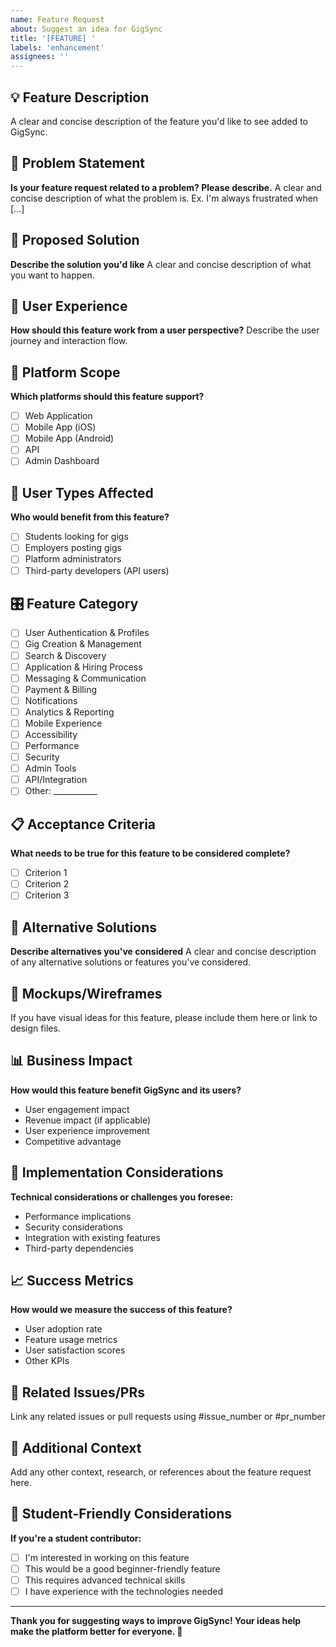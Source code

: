 ```yaml
---
name: Feature Request
about: Suggest an idea for GigSync
title: '[FEATURE] '
labels: 'enhancement'
assignees: ''
---
```


## 💡 Feature Description
A clear and concise description of the feature you'd like to see added to GigSync.

## 🎯 Problem Statement
**Is your feature request related to a problem? Please describe.**
A clear and concise description of what the problem is. Ex. I'm always frustrated when [...]

## 🔧 Proposed Solution
**Describe the solution you'd like**
A clear and concise description of what you want to happen.

## 🎨 User Experience
**How should this feature work from a user perspective?**
Describe the user journey and interaction flow.

## 📱 Platform Scope
**Which platforms should this feature support?**
- [ ] Web Application
- [ ] Mobile App (iOS)
- [ ] Mobile App (Android)
- [ ] API
- [ ] Admin Dashboard

## 👥 User Types Affected
**Who would benefit from this feature?**
- [ ] Students looking for gigs
- [ ] Employers posting gigs
- [ ] Platform administrators
- [ ] Third-party developers (API users)

## 🎛️ Feature Category
- [ ] User Authentication & Profiles
- [ ] Gig Creation & Management
- [ ] Search & Discovery
- [ ] Application & Hiring Process
- [ ] Messaging & Communication
- [ ] Payment & Billing
- [ ] Notifications
- [ ] Analytics & Reporting
- [ ] Mobile Experience
- [ ] Accessibility
- [ ] Performance
- [ ] Security
- [ ] Admin Tools
- [ ] API/Integration
- [ ] Other: ___________

## 📋 Acceptance Criteria
**What needs to be true for this feature to be considered complete?**
- [ ] Criterion 1
- [ ] Criterion 2
- [ ] Criterion 3

## 🔄 Alternative Solutions
**Describe alternatives you've considered**
A clear and concise description of any alternative solutions or features you've considered.

## 🎨 Mockups/Wireframes
If you have visual ideas for this feature, please include them here or link to design files.

## 📊 Business Impact
**How would this feature benefit GigSync and its users?**
- User engagement impact
- Revenue impact (if applicable)
- User experience improvement
- Competitive advantage

## 🚧 Implementation Considerations
**Technical considerations or challenges you foresee:**
- Performance implications
- Security considerations
- Integration with existing features
- Third-party dependencies

## 📈 Success Metrics
**How would we measure the success of this feature?**
- User adoption rate
- Feature usage metrics
- User satisfaction scores
- Other KPIs

## 🔗 Related Issues/PRs
Link any related issues or pull requests using #issue_number or #pr_number

## 📝 Additional Context
Add any other context, research, or references about the feature request here.

## 👋 Student-Friendly Considerations
**If you're a student contributor:**
- [ ] I'm interested in working on this feature
- [ ] This would be a good beginner-friendly feature
- [ ] This requires advanced technical skills
- [ ] I have experience with the technologies needed

---

**Thank you for suggesting ways to improve GigSync! Your ideas help make the platform better for everyone. 🌟**